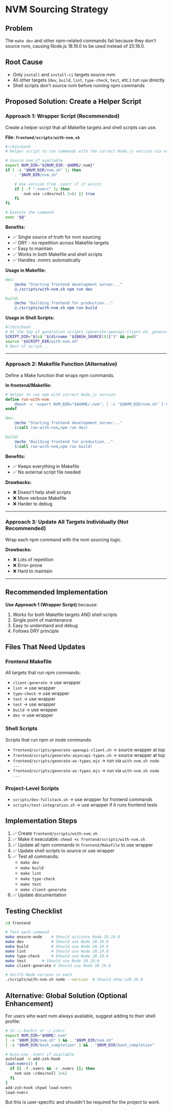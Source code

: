 # NVM Sourcing Strategy

## Problem

The `make dev` and other npm-related commands fail because they don't source nvm, causing Node.js 18.16.0 to be used instead of 20.19.0.

## Root Cause

- Only `install` and `install-ci` targets source nvm
- All other targets (`dev`, `build`, `lint`, `type-check`, `test`, etc.) run `npm` directly
- Shell scripts don't source nvm before running npm commands

## Proposed Solution: Create a Helper Script

### Approach 1: Wrapper Script (Recommended)

Create a helper script that all Makefile targets and shell scripts can use.

**File: `frontend/scripts/with-nvm.sh`**

```bash
#!/bin/bash
# Helper script to run commands with the correct Node.js version via nvm

# Source nvm if available
export NVM_DIR="${NVM_DIR:-$HOME/.nvm}"
if [ -s "$NVM_DIR/nvm.sh" ]; then
    . "$NVM_DIR/nvm.sh"

    # Use version from .nvmrc if it exists
    if [ -f ".nvmrc" ]; then
        nvm use >/dev/null 2>&1 || true
    fi
fi

# Execute the command
exec "$@"
```

**Benefits:**

- ✅ Single source of truth for nvm sourcing
- ✅ DRY - no repetition across Makefile targets
- ✅ Easy to maintain
- ✅ Works in both Makefile and shell scripts
- ✅ Handles .nvmrc automatically

**Usage in Makefile:**

```makefile
dev:
	@echo "Starting frontend development server..."
	@./scripts/with-nvm.sh npm run dev

build:
	@echo "Building frontend for production..."
	@./scripts/with-nvm.sh npm run build
```

**Usage in Shell Scripts:**

```bash
#!/bin/bash
# At the top of generation scripts (generate-openapi-client.sh, generate-asyncapi-types.sh)
SCRIPT_DIR="$(cd "$(dirname "${BASH_SOURCE[0]}")" && pwd)"
source "$SCRIPT_DIR/with-nvm.sh"
# Rest of script...
```

---

### Approach 2: Makefile Function (Alternative)

Define a Make function that wraps npm commands.

**In frontend/Makefile:**

```makefile
# Helper to run npm with correct Node.js version
define run-with-nvm
	@bash -c 'export NVM_DIR="$$HOME/.nvm"; [ -s "$$NVM_DIR/nvm.sh" ] && . "$$NVM_DIR/nvm.sh"; nvm use 2>/dev/null || true; $(1)'
endef

dev:
	@echo "Starting frontend development server..."
	$(call run-with-nvm,npm run dev)

build:
	@echo "Building frontend for production..."
	$(call run-with-nvm,npm run build)
```

**Benefits:**

- ✅ Keeps everything in Makefile
- ✅ No external script file needed

**Drawbacks:**

- ❌ Doesn't help shell scripts
- ❌ More verbose Makefile
- ❌ Harder to debug

---

### Approach 3: Update All Targets Individually (Not Recommended)

Wrap each npm command with the nvm sourcing logic.

**Drawbacks:**

- ❌ Lots of repetition
- ❌ Error-prone
- ❌ Hard to maintain

---

## Recommended Implementation

**Use Approach 1 (Wrapper Script)** because:

1. Works for both Makefile targets AND shell scripts
2. Single point of maintenance
3. Easy to understand and debug
4. Follows DRY principle

## Files That Need Updates

### Frontend Makefile

All targets that run npm commands:

- `client-generate` → use wrapper
- `lint` → use wrapper
- `type-check` → use wrapper
- `test` → use wrapper
- `test` → use wrapper
- `build` → use wrapper
- `dev` → use wrapper

### Shell Scripts

Scripts that run npm or node commands:

- `frontend/scripts/generate-openapi-client.sh` → source wrapper at top
- `frontend/scripts/generate-asyncapi-types.sh` → source wrapper at top
- `frontend/scripts/generate-ws-types.mjs` → run via `with-nvm.sh node ...`
- `frontend/scripts/generate-ws-types.mjs` → run via `with-nvm.sh node ...`

### Project-Level Scripts

- `scripts/dev-fullstack.sh` → use wrapper for frontend commands
- `scripts/test-integration.sh` → use wrapper if it runs frontend tests

## Implementation Steps

1. ✅ Create `frontend/scripts/with-nvm.sh`
2. ✅ Make it executable: `chmod +x frontend/scripts/with-nvm.sh`
3. ✅ Update all npm commands in `frontend/Makefile` to use wrapper
4. ✅ Update shell scripts to source or use wrapper
5. ✅ Test all commands:
   - `make dev`
   - `make build`
   - `make lint`
   - `make type-check`
   - `make test`
   - `make client-generate`
6. ✅ Update documentation

## Testing Checklist

```bash
cd frontend

# Test each command
make ensure-node    # Should activate Node 20.19.0
make dev            # Should use Node 20.19.0
make build          # Should use Node 20.19.0
make lint           # Should use Node 20.19.0
make type-check     # Should use Node 20.19.0
make test       # Should use Node 20.19.0
make client-generate # Should use Node 20.19.0

# Verify Node version in each
./scripts/with-nvm.sh node --version  # Should show v20.19.0
```

## Alternative: Global Solution (Optional Enhancement)

For users who want nvm always available, suggest adding to their shell profile:

```bash
# In ~/.bashrc or ~/.zshrc
export NVM_DIR="$HOME/.nvm"
[ -s "$NVM_DIR/nvm.sh" ] && . "$NVM_DIR/nvm.sh"
[ -s "$NVM_DIR/bash_completion" ] && . "$NVM_DIR/bash_completion"

# Auto-use .nvmrc if available
autoload -U add-zsh-hook
load-nvmrc() {
  if [[ -f .nvmrc && -r .nvmrc ]]; then
    nvm use >/dev/null 2>&1
  fi
}
add-zsh-hook chpwd load-nvmrc
load-nvmrc
```

But this is user-specific and shouldn't be required for the project to work.
